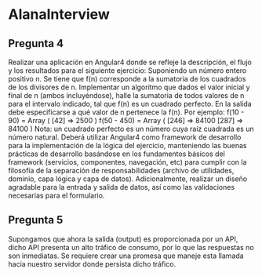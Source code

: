 # AlanaInterview

## Pregunta 4

Realizar una aplicación en Angular4 donde se refleje la descripción, el flujo y los resultados
para el siguiente ejercicio:
Suponiendo un número entero positivo n. Se tiene que f(n) corresponde a la sumatoria
de los cuadrados de los divisores de n.
Implementar un algoritmo que dados el valor inicial y final de n (ambos incluyéndose),
halle la sumatoria de todos valores de n para el intervalo indicado, tal que f(n) es un
cuadrado perfecto. En la salida debe especificarse a qué valor de n pertenece la f(n).
Por ejemplo:
f(10 - 90) = Array ( [42] => 2500 )
f(50 - 450) = Array ( [246] => 84100 [287] => 84100 )
Nota: un cuadrado perfecto es un número cuya raíz cuadrada es un número natural.
Deberá utilizar Angular4 como framework de desarrollo para la implementación de la lógica
del ejercicio, manteniendo las buenas prácticas de desarrollo basándose en los fundamentos
básicos del framework (servicios, componentes, navegación, etc) para cumplir con la filosofía
de la separación de responsabilidades (archivo de utilidades, dominio, capa lógica y capa de
datos).
Adicionalmente, realizar un diseño agradable para la entrada y salida de datos, así como las
validaciones necesarias para el formulario.


## Pregunta 5

Supongamos que ahora la salida (output) es proporcionada por un API, dicho API presenta
un alto tráfico de consumo, por lo que las respuestas no son inmediatas. Se requiere crear una
promesa que maneje esta llamada hacia nuestro servidor donde persista dicho tráfico.
